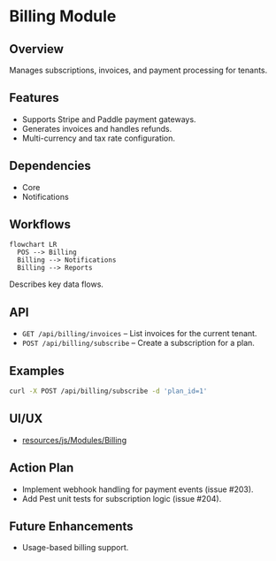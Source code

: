 # Billing Module

## Overview
Manages subscriptions, invoices, and payment processing for tenants.

## Features
- Supports Stripe and Paddle payment gateways.
- Generates invoices and handles refunds.
- Multi-currency and tax rate configuration.

## Dependencies
- Core
- Notifications

## Workflows
```mermaid
flowchart LR
  POS --> Billing
  Billing --> Notifications
  Billing --> Reports
```
Describes key data flows.

## API
- `GET /api/billing/invoices` – List invoices for the current tenant.
- `POST /api/billing/subscribe` – Create a subscription for a plan.

## Examples
```bash
curl -X POST /api/billing/subscribe -d 'plan_id=1'
```

## UI/UX
- [resources/js/Modules/Billing](../resources/js/Modules/Billing)

## Action Plan
- Implement webhook handling for payment events (issue #203).
- Add Pest unit tests for subscription logic (issue #204).

## Future Enhancements
- Usage-based billing support.
